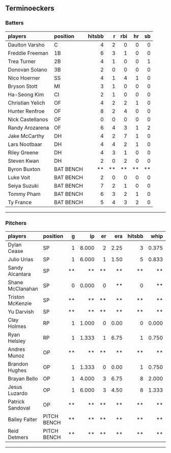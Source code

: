 ## Terminoeckers

### Batters

 
|players          |position  | hitsbb|  r| rbi| hr| sb| 
|:----------------|:---------|------:|--:|---:|--:|--:| 
|Daulton Varsho   |C         |      4|  2|   0|  0|  0| 
|Freddie Freeman  |1B        |      6|  3|   1|  0|  0| 
|Trea Turner      |2B        |      4|  1|   0|  0|  1| 
|Donovan Solano   |3B        |      2|  0|   0|  0|  0| 
|Nico Hoerner     |SS        |      4|  1|   4|  1|  0| 
|Bryson Stott     |MI        |      3|  1|   0|  0|  0| 
|Ha-Seong Kim     |CI        |      2|  1|   0|  0|  0| 
|Christian Yelich |OF        |      4|  2|   2|  1|  0| 
|Hunter Renfroe   |OF        |      8|  2|   4|  0|  0| 
|Nick Castellanos |OF        |      0|  0|   0|  0|  0| 
|Randy Arozarena  |OF        |      6|  4|   3|  1|  2| 
|Jake McCarthy    |DH        |      4|  2|   7|  1|  0| 
|Lars Nootbaar    |DH        |      4|  4|   2|  1|  0| 
|Riley Greene     |DH        |      4|  3|   1|  0|  0| 
|Steven Kwan      |DH        |      2|  0|   2|  0|  0| 
|Byron Buxton     |BAT BENCH |     **| **|  **| **| **| 
|Luke Voit        |BAT BENCH |      2|  0|   0|  0|  0| 
|Seiya Suzuki     |BAT BENCH |      7|  2|   1|  0|  0| 
|Tommy Pham       |BAT BENCH |      6|  3|   2|  1|  0| 
|Ty France        |BAT BENCH |      5|  4|   3|  2|  0| 

* * *

### Pitchers

 
|players          |position    |  g|    ip| er|  era| hitsbb|  whip| so|  w| sv| 
|:----------------|:-----------|--:|-----:|--:|----:|------:|-----:|--:|--:|--:| 
|Dylan Cease      |SP          |  1| 8.000|  2| 2.25|      3| 0.375|  8|  0|  0| 
|Julio Urias      |SP          |  1| 6.000|  1| 1.50|      5| 0.833|  7|  1|  0| 
|Sandy Alcantara  |SP          | **|    **| **|   **|     **|    **| **| **| **| 
|Shane McClanahan |SP          |  0| 0.000|  0|   **|      0|    **|  0|  0|  0| 
|Triston McKenzie |SP          | **|    **| **|   **|     **|    **| **| **| **| 
|Yu Darvish       |SP          | **|    **| **|   **|     **|    **| **| **| **| 
|Clay Holmes      |RP          |  1| 1.000|  0| 0.00|      0| 0.000|  1|  0|  0| 
|Ryan Helsley     |RP          |  1| 1.333|  1| 6.75|      1| 0.750|  3|  1|  0| 
|Andres Munoz     |OP          | **|    **| **|   **|     **|    **| **| **| **| 
|Brandon Hughes   |OP          |  1| 1.333|  0| 0.00|      1| 0.750|  1|  0|  0| 
|Brayan Bello     |OP          |  1| 4.000|  3| 6.75|      8| 2.000|  2|  0|  0| 
|Jesus Luzardo    |OP          |  1| 6.000|  3| 4.50|      8| 1.333|  4|  0|  0| 
|Patrick Sandoval |OP          | **|    **| **|   **|     **|    **| **| **| **| 
|Bailey Falter    |PITCH BENCH | **|    **| **|   **|     **|    **| **| **| **| 
|Reid Detmers     |PITCH BENCH | **|    **| **|   **|     **|    **| **| **| **| 


* * *


